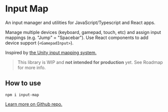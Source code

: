 # Input Map

An input manager and utilities for JavaScript/Typescript and React apps.

Manage multiple devices (keyboard, gamepad, touch, etc) and assign input mappings (e.g. "Jump" = "Spacebar"). Use React components to add device support (`<GamepadInput>`).

Inspired by [the Unity input mapping system.](https://docs.unity3d.com/Manual/class-InputManager.html)

> This library is WIP and **not intended for production** yet. See Roadmap for more info.

## How to use

`npm i input-map`

[Learn more on Github repo.](https://github.com/whoisryosuke/input-manager)
